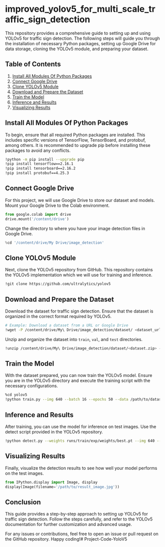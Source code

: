 # improved_yolov5_for_multi_scale_traffic_sign_detection

This repository provides a comprehensive guide to setting up and using YOLOv5 for traffic sign detection. The following steps will guide you through the installation of necessary Python packages, setting up Google Drive for data storage, cloning the YOLOv5 module, and preparing your dataset.

## Table of Contents

1. [Install All Modules Of Python Packages](#install-all-modules-of-python-packages)
2. [Connect Google Drive](#connect-google-drive)
3. [Clone YOLOv5 Module](#clone-yolov5-module)
4. [Download and Prepare the Dataset](#download-and-prepare-the-dataset)
5. [Train the Model](#train-the-model)
6. [Inference and Results](#inference-and-results)
7. [Visualizing Results](#visualizing-results)

## Install All Modules Of Python Packages

To begin, ensure that all required Python packages are installed. This includes specific versions of TensorFlow, TensorBoard, and protobuf, among others. It is recommended to upgrade pip before installing these packages to avoid any conflicts.

```sh
!python -m pip install --upgrade pip
!pip install tensorflow==2.16.1
!pip install tensorboard==2.16.2
!pip install protobuf==4.25.3
```

## Connect Google Drive

For this project, we will use Google Drive to store our dataset and models. Mount your Google Drive to the Colab environment.

```python
from google.colab import drive
drive.mount('/content/drive')
```

Change the directory to where you have your image detection files in Google Drive.

```python
%cd '/content/drive/My Drive/image_detection'
```

## Clone YOLOv5 Module

Next, clone the YOLOv5 repository from GitHub. This repository contains the YOLOv5 implementation which we will use for training and inference.

```sh
!git clone https://github.com/ultralytics/yolov5
```

## Download and Prepare the Dataset

Download the dataset for traffic sign detection. Ensure that the dataset is organized in the correct format required by YOLOv5.

```sh
# Example: Download a dataset from a URL or Google Drive
!wget -P /content/drive/My\ Drive/image_detection/dataset/ <dataset_url>
```

Unzip and organize the dataset into `train`, `val`, and `test` directories.

```sh
!unzip /content/drive/My\ Drive/image_detection/dataset/<dataset.zip> -d /content/drive/My\ Drive/image_detection/dataset/
```

## Train the Model

With the dataset prepared, you can now train the YOLOv5 model. Ensure you are in the YOLOv5 directory and execute the training script with the necessary configurations.

```sh
%cd yolov5
!python train.py --img 640 --batch 16 --epochs 50 --data /path/to/dataset.yaml --weights yolov5s.pt
```

## Inference and Results

After training, you can use the model for inference on test images. Use the detect script provided in the YOLOv5 repository.

```sh
!python detect.py --weights runs/train/exp/weights/best.pt --img 640 --conf 0.25 --source /path/to/test/images
```

## Visualizing Results

Finally, visualize the detection results to see how well your model performs on the test images.

```python
from IPython.display import Image, display
display(Image(filename='/path/to/result_image.jpg'))
```

## Conclusion

This guide provides a step-by-step approach to setting up YOLOv5 for traffic sign detection. Follow the steps carefully, and refer to the YOLOv5 documentation for further customization and advanced usage.

For any issues or contributions, feel free to open an issue or pull request on the GitHub repository. Happy coding!# Project-Code-YoloV5

